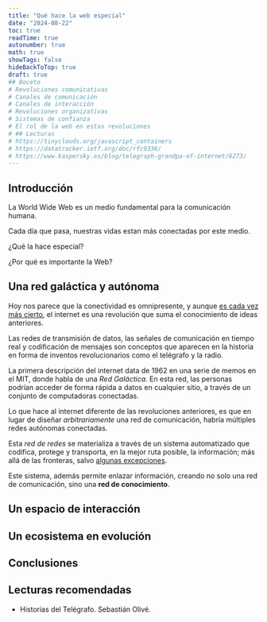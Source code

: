 ```yaml
---
title: "Qué hace la web especial"
date: "2024-08-22"
toc: true
readTime: true
autonumber: true
math: true
showTags: false
hideBackToTop: true
draft: true
## Boceto
# Revoluciones comunicativas
# Canales de comunicación
# Canales de interacción
# Revoluciones organizativas
# Sistemas de confianza
# El rol de la web en estas revoluciones
# ## Lecturas
# https://tinyclouds.org/javascript_containers
# https://datatracker.ietf.org/doc/rfc9336/
# https://www.kaspersky.es/blog/telegraph-grandpa-of-internet/6273/
---
```


## Introducción

La World Wide Web es un medio fundamental para la comunicación humana.

Cada día que pasa, nuestras vidas estan más conectadas por este medio.

¿Qué la hace especial?

¿Por qué es importante la Web?

## Una red galáctica y autónoma

Hoy nos parece que la conectividad es omnipresente, y aunque [es cada vez más cierto](https://wearesocial.com/es/blog/2024/04/informe-digital-global-abril-2024/#:~:text=Los%20usuarios%20de%20Internet%20han,la%20Tierra%20est%C3%A1n%20ahora%20conectados.), el internet es una revolución que suma el conocimiento de ideas anteriores.

Las redes de transmisión de datos, las señales de comunicación en tiempo real y codificación de mensajes son conceptos que aparecen en la historia en forma de inventos revolucionarios como el telégrafo y la radio.

La primera descripción del internet data de 1962 en una serie de memos en el MIT, donde habla de una *Red Galáctica*. En esta red, las personas podrían acceder de forma rápida a datos en cualquier sitio, a través de un conjunto de computadoras conectadas.

Lo que hace al internet diferente de las revoluciones anteriores, es que en lugar de diseñar *arbitrariamente* una red de comunicación, habría múltiples redes autónomas conectadas.

Esta *red de redes* se materializa a través de un sistema automatizado que codifica, protege y transporta, en la mejor ruta posible, la información; más allá de las fronteras, salvo [algunas excepciones](https://es.wikipedia.org/wiki/Internet_en_Corea_del_Norte).

Este sistema, además permite enlazar información, creando no solo una red de comunicación, sino una **red de conocimiento**.

## Un espacio de interacción

## Un ecosistema en evolución

## Conclusiones

## Lecturas recomendadas

* Historias del Telégrafo. Sebastián Olivé.